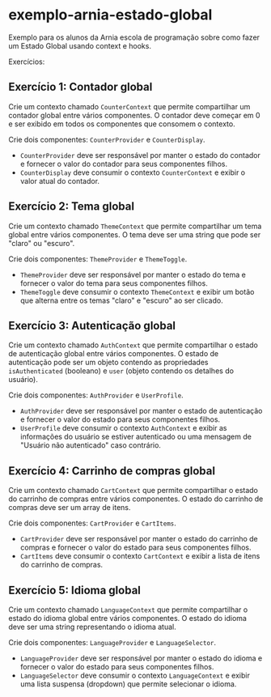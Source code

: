 # exemplo-arnia-estado-global

Exemplo para os alunos da Arnia escola de programação sobre como fazer um Estado Global usando context e hooks.

Exercícios:

## Exercício 1: Contador global

Crie um contexto chamado `CounterContext` que permite compartilhar um contador global entre vários componentes. O contador deve começar em 0 e ser exibido em todos os componentes que consomem o contexto.

Crie dois componentes: `CounterProvider` e `CounterDisplay`.

- `CounterProvider` deve ser responsável por manter o estado do contador e fornecer o valor do contador para seus componentes filhos.
- `CounterDisplay` deve consumir o contexto `CounterContext` e exibir o valor atual do contador.


## Exercício 2: Tema global

Crie um contexto chamado `ThemeContext` que permite compartilhar um tema global entre vários componentes. O tema deve ser uma string que pode ser "claro" ou "escuro".

Crie dois componentes: `ThemeProvider` e `ThemeToggle`.

- `ThemeProvider` deve ser responsável por manter o estado do tema e fornecer o valor do tema para seus componentes filhos.
- `ThemeToggle` deve consumir o contexto `ThemeContext` e exibir um botão que alterna entre os temas "claro" e "escuro" ao ser clicado.


## Exercício 3: Autenticação global

Crie um contexto chamado `AuthContext` que permite compartilhar o estado de autenticação global entre vários componentes. O estado de autenticação pode ser um objeto contendo as propriedades `isAuthenticated` (booleano) e `user` (objeto contendo os detalhes do usuário).

Crie dois componentes: `AuthProvider` e `UserProfile`.

- `AuthProvider` deve ser responsável por manter o estado de autenticação e fornecer o valor do estado para seus componentes filhos.
- `UserProfile` deve consumir o contexto `AuthContext` e exibir as informações do usuário se estiver autenticado ou uma mensagem de "Usuário não autenticado" caso contrário.

## Exercício 4: Carrinho de compras global

Crie um contexto chamado `CartContext` que permite compartilhar o estado do carrinho de compras entre vários componentes. O estado do carrinho de compras deve ser um array de itens.

Crie dois componentes: `CartProvider` e `CartItems`.

- `CartProvider` deve ser responsável por manter o estado do carrinho de compras e fornecer o valor do estado para seus componentes filhos.
- `CartItems` deve consumir o contexto `CartContext` e exibir a lista de itens do carrinho de compras.

## Exercício 5: Idioma global

Crie um contexto chamado `LanguageContext` que permite compartilhar o estado do idioma global entre vários componentes. O estado do idioma deve ser uma string representando o idioma atual.

Crie dois componentes: `LanguageProvider` e `LanguageSelector`.

- `LanguageProvider` deve ser responsável por manter o estado do idioma e fornecer o valor do estado para seus componentes filhos.
- `LanguageSelector` deve consumir o contexto `LanguageContext` e exibir uma lista suspensa (dropdown) que permite selecionar o idioma.